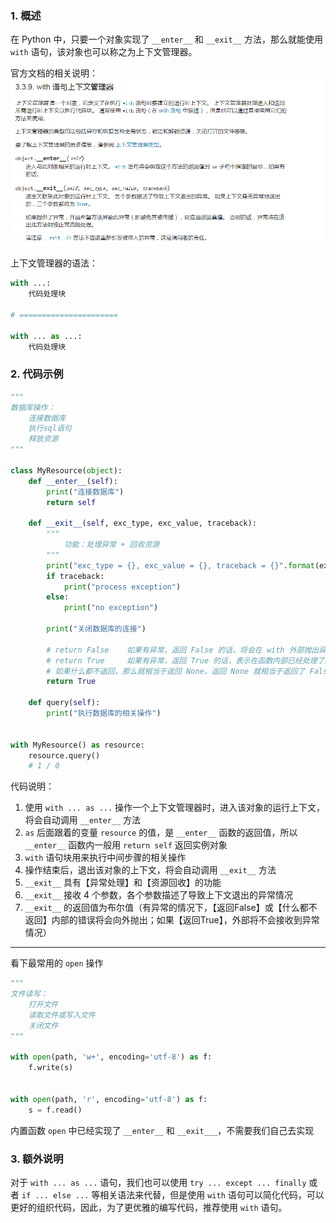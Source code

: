 ### 1. 概述
在 Python 中，只要一个对象实现了 ```__enter__``` 和 ```__exit__``` 方法，那么就能使用 ```with``` 语句，该对象也可以称之为上下文管理器。

官方文档的相关说明：
![](Python中with语句的详解.assets/with语句.png)

上下文管理器的语法：
```py
with ...:
    代码处理块

# ======================

with ... as ...:
    代码处理块
```

### 2. 代码示例
```py
"""
数据库操作：
    连接数据库
    执行sql语句
    释放资源
"""

class MyResource(object):
    def __enter__(self):
        print("连接数据库")
        return self

    def __exit__(self, exc_type, exc_value, traceback):
        """
            功能：处理异常 + 回收资源
        """
        print("exc_type = {}, exc_value = {}, traceback = {}".format(exc_type, exc_value, traceback))
        if traceback:
            print("process exception")
        else:
            print("no exception")

        print("关闭数据库的连接")

        # return False    如果有异常，返回 False 的话，将会在 with 外部抛出异常
        # return True     如果有异常，返回 True 的话，表示在函数内部已经处理了异常，这时，在 with 外部就不用再抛出异常
        # 如果什么都不返回，那么就相当于返回 None，返回 None 就相当于返回了 False
        return True

    def query(self):
        print("执行数据库的相关操作")


with MyResource() as resource:
    resource.query()
    # 1 / 0
```

代码说明：
1. 使用 ```with ... as ...``` 操作一个上下文管理器时，进入该对象的运行上下文，将会自动调用 ```__enter__``` 方法
2. ```as``` 后面跟着的变量 ```resource``` 的值，是 ```__enter__``` 函数的返回值，所以 ```__enter__``` 函数内一般用 ```return self``` 返回实例对象
3. ```with``` 语句块用来执行中间步骤的相关操作
4. 操作结束后，退出该对象的上下文，将会自动调用 ```__exit__``` 方法
5. ```__exit__``` 具有【异常处理】和【资源回收】的功能
6. ```__exit__``` 接收 4 个参数，各个参数描述了导致上下文退出的异常情况
7. ```__exit__``` 的返回值为布尔值（有异常的情况下，【返回False】或【什么都不返回】内部的错误将会向外抛出；如果【返回True】，外部将不会接收到异常情况）

---

看下最常用的 ```open``` 操作
```py
"""
文件读写：
    打开文件
    读取文件或写入文件
    关闭文件
"""

with open(path, 'w+', encoding='utf-8') as f:
    f.write(s)


with open(path, 'r', encoding='utf-8') as f:
    s = f.read()
```

内置函数 ```open``` 中已经实现了 ```__enter__``` 和 ```__exit___```，不需要我们自己去实现

### 3. 额外说明
对于 ```with ... as ...``` 语句，我们也可以使用 ```try ... except ... finally``` 或者 ```if ... else ...``` 等相关语法来代替，但是使用 ```with``` 语句可以简化代码，可以更好的组织代码，因此，为了更优雅的编写代码，推荐使用 ```with``` 语句。
